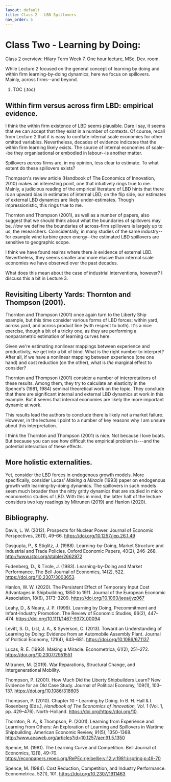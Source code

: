 ```yaml
---
layout: default
title: Class 2 - LBD Spillovers
nav_order: 5
---
```


# Class Two - Learning by Doing: 

Class 2 overview: Hilary Term Week 7. One hour lecture, MSc. Dev. room.

While Lecture 2 focused on the general concept of learning by doing and within firm learning-by-doing dynamics, here we focus on spillovers. Mainly, across firms--and beyond.

1. TOC
{:toc}


## Within firm versus across firm LBD: empirical evidence.

I think the within firm existence of LBD seems plausible. Dare I say, it seems that we can accept that they exist in a number of contexts. Of course, recall from Lecture 2 that it is easy to conflate internal scale economies for other omitted variables. Nevertheless, decades of evidence indicates that the within firm learning likely exists. The source of internal economies of scale--be they organisational or embodied in labour--is another matter. 

Spillovers _across_ firms are, in my opinion, less clear to estimate. To what extent do these spillovers exists? 

Thompson's review article (Handbook of The Economics of Innovation, 2010) makes an interesting point, one that intuitively rings true to me. Mainly, a judicious reading of the empirical literature of LBD hints that there is an upward bias in estimates of internal LBD; on the flip side, our estimates of external LBD dynamics are likely under-estimates. Though impressionistic, this rings true to me.

Thornton and Thompson (2001), as well as a number of papers, also suggest that we should think about what the boundaries of spillovers may be. _How_ we define the boundaries of across-firm spillovers is largely up to us, the researchers. Coincidentally, in many studies of the same industry--for example wind turbine green energy--the estimated LBD spillovers are sensitive to geographic scope.

I think we have found realms where there _is_ evidence of external LBD. Nevertheless, they seems smaller and more elusive than internal scale economies we have observed over the past decades. 

What does this mean about the case of industrial interventions, however? I discuss this a bit in Lecture 3.


## Revisiting Liberty Yards: Thornton and Thompson (2001).

Thornton and Thompson (2001) once again turn to the Liberty Ship example, but this time consider various forms of LBD forces: within yard, across yard, and across product line (with respect to both). It's a nice exercise, though a bit of a tricky one, as they are performing a nonparametric estimation of learning curves here.

Given we're estimating nonlinear mappings between experience and productivity, we get into a bit of bind. What is the right number to interpret? After all, if we have a nonlinear mapping between experience (one one hand) and cost reduction (on the other), what is _the_ marginal effect to consider?

Thornton and Thompson (2001) consider a number of interpretations of these results. Among them, they  try to calculate an elasticity in the Spence's (1981, 1984) seminal theoretical work on the topic. They conclude that there are significant internal and external LBD dynamics at work in this example. But it seems that internal economies are likely the more important dynamic at work.

This results lead the authors to conclude there is likely _not_ a market failure. However, in the lectures I point to a number of key reasons why I am unsure about this interpretation. 

I think the Thornton and Thompson (2001) is nice. Not because I love boats. But because you can see how difficult the empirical problem is---and the potential interaction of these effects.


## More holistic externalities.

Yet, consider the LBD forces in endogenous growth models. More specifically, consider Lucas' _Making a Miracle_ (1993) paper on endogenous growth with learning-by-doing dynamics. The spillovers in such models seem much broader than the nitty gritty dynamics that are studied in micro econometric studies of LBD. With this in mind, the latter half of the lecture considers two key readings by Mitrunen (2019) and Hanlon (2020). 


## Bibliography.

Davis, L. W. (2012). Prospects for Nuclear Power. Journal of Economic Perspectives, 26(1), 49–66. https://doi.org/10.1257/jep.26.1.49

Dasgupta, P., & Stiglitz, J. (1988). Learning-by-Doing, Market Structure and Industrial and Trade Policies. Oxford Economic Papers, 40(2), 246–268. http://www.jstor.org/stable/2662972

Fudenberg, D., & Tirole, J. (1983). Learning-by-Doing and Market Performance. The Bell Journal of Economics, 14(2), 522. https://doi.org/10.2307/3003653

Hanlon, W. W. (2020). The Persistent Effect of Temporary Input Cost Advantages in Shipbuilding, 1850 to 1911. Journal of the European Economic Association, 18(6), 3173–3209. https://doi.org/10.1093/jeea/jvz067

Leahy, D., & Neary, J. P. (1999). Learning by Doing, Precommitment and Infant-Industry Promotion. The Review of Economic Studies, 66(2), 447–474. https://doi.org/10.1111/1467-937X.00094

Levitt, S. D., List, J. A., & Syverson, C. (2013). Toward an Understanding of Learning by Doing: Evidence from an Automobile Assembly Plant. Journal of Political Economy, 121(4), 643–681. https://doi.org/10.1086/671137

Lucas, R. E. (1993). Making a Miracle. Econometrica, 61(2), 251–272. https://doi.org/10.2307/2951551

Mitrunen, M. (2019). War Reparations, Structural Change, and Intergenerational Mobility.

Thompson, P. (2001). How Much Did the Liberty Shipbuilders Learn? New Evidence for an Old Case Study. Journal of Political Economy, 109(1), 103–137. https://doi.org/10.1086/318605

Thompson, P. (2010). Chapter 10 - Learning by Doing. In B. H. Hall &amp; I. Rosenberg (Eds.), _Handbook of The Economics of Innovation, Vol. 1_ (Vol. 1, pp. 429–476). North-Holland. https://doi.org/https://doi.org/10.

Thornton, R. A., & Thompson, P. (2001). Learning from Experience and Learning from Others: An Exploration of Learning and Spillovers in Wartime Shipbuilding. American Economic Review, 91(5), 1350–1368. http://www.aeaweb.org/articles?id=10.1257/aer.91.5.1350

Spence, M. (1981). The Learning Curve and Competition. Bell Journal of Economics, 12(1), 49–70. https://econpapers.repec.org/RePEc:rje:bellje:v:12:y:1981:i:spring:p:49-70

Spence, M. (1984). Cost Reduction, Competition, and Industry Performance. Econometrica, 52(1), 101. https://doi.org/10.2307/1911463




